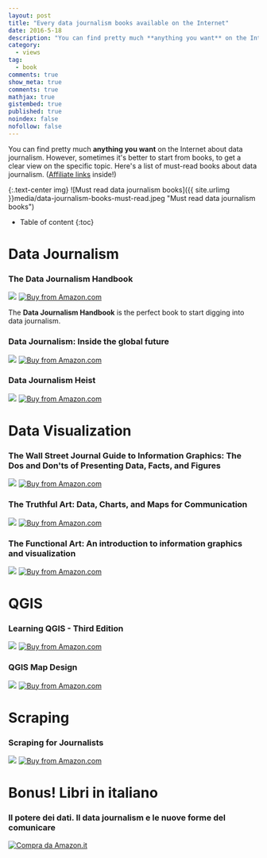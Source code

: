 ```yaml
---
layout: post
title: "Every data journalism books available on the Internet"
date: 2016-5-18
description: "You can find pretty much **anything you want** on the Internet about data journalism. However, sometimes it's better to start from books, to get a clear view on the specific topic. Here's a list of must-read books about data journalism."
category: 
  - views
tag:
  - book
comments: true
show_meta: true
comments: true
mathjax: true
gistembed: true
published: true
noindex: false
nofollow: false
---
```


You can find pretty much **anything you want** on the Internet about data journalism. However, sometimes it's better to start from books, to get a clear view on the specific topic. Here's a list of must-read books about data journalism.
([Affiliate links](https://en.wikipedia.org/wiki/Affiliate_marketing) inside!)

<!--more-->

{:.text-center img}
![Must read data journalism books]({{ site.urlimg }}media/data-journalism-books-must-read.jpeg "Must read data journalism books")


* Table of content
{:toc}

# Data Journalism

### The Data Journalism Handbook

<a  href="http://www.amazon.com/gp/product/1449330061/ref=as_li_tl?ie=UTF8&camp=1789&creative=9325&creativeASIN=1449330061&linkCode=as2&tag=damianobacci-20&linkId=ECEHKCYUVGXJW75U"><img border="0" src="http://ws-na.amazon-adsystem.com/widgets/q?_encoding=UTF8&ASIN=1449330061&Format=_SL160_&ID=AsinImage&MarketPlace=US&ServiceVersion=20070822&WS=1&tag=damianobacci-20" ></a><img src="http://ir-na.amazon-adsystem.com/e/ir?t=damianobacci-20&l=as2&o=1&a=1449330061" width="1" height="1" border="0" alt="" style="border:none !important; margin:0px !important;" />
<a href="http://www.amazon.com/gp/product/1449330061/ref=as_li_tl?ie=UTF8&camp=1789&creative=9325&creativeASIN=1449330061&linkCode=as2&tag=damianobacci-20&linkId=ECEHKCYUVGXJW75U">
  <img src="https://damianobacci.github.io/images//media/amazon_button.png" alt="Buy from Amazon.com">
</a>

The **Data Journalism Handbook** is the perfect book to start digging into data journalism.

### Data Journalism: Inside the global future

<a  href="http://www.amazon.com/gp/product/1845496639/ref=as_li_tl?ie=UTF8&camp=1789&creative=9325&creativeASIN=1845496639&linkCode=as2&tag=damianobacci-20&linkId=YEMHJ5XABY534XP4"><img border="0" src="http://ws-na.amazon-adsystem.com/widgets/q?_encoding=UTF8&ASIN=1845496639&Format=_SL160_&ID=AsinImage&MarketPlace=US&ServiceVersion=20070822&WS=1&tag=damianobacci-20" ></a><img src="http://ir-na.amazon-adsystem.com/e/ir?t=damianobacci-20&l=as2&o=1&a=1845496639" width="1" height="1" border="0" alt="" style="border:none !important; margin:0px !important;" />
<a href="http://www.amazon.com/gp/product/1845496639/ref=as_li_tl?ie=UTF8&camp=1789&creative=9325&creativeASIN=1845496639&linkCode=as2&tag=damianobacci-20&linkId=YEMHJ5XABY534XP4">
  <img src="https://damianobacci.github.io/images//media/amazon_button.png" alt="Buy from Amazon.com">
</a>

### Data Journalism Heist

<a  href="http://www.amazon.com/gp/product/B00GX79DB6/ref=as_li_tl?ie=UTF8&camp=1789&creative=9325&creativeASIN=B00GX79DB6&linkCode=as2&tag=damianobacci-20&linkId=URLZU2JREESOBUN5"><img border="0" src="http://ws-na.amazon-adsystem.com/widgets/q?_encoding=UTF8&ASIN=B00GX79DB6&Format=_SL160_&ID=AsinImage&MarketPlace=US&ServiceVersion=20070822&WS=1&tag=damianobacci-20" ></a><img src="http://ir-na.amazon-adsystem.com/e/ir?t=damianobacci-20&l=as2&o=1&a=B00GX79DB6" width="1" height="1" border="0" alt="" style="border:none !important; margin:0px !important;" />
<a href="http://www.amazon.com/gp/product/B00GX79DB6/ref=as_li_tl?ie=UTF8&camp=1789&creative=9325&creativeASIN=B00GX79DB6&linkCode=as2&tag=damianobacci-20&linkId=URLZU2JREESOBUN5">
  <img src="https://damianobacci.github.io/images//media/amazon_button.png" alt="Buy from Amazon.com">
</a>

# Data Visualization

### The Wall Street Journal Guide to Information Graphics: The Dos and Don'ts of Presenting Data, Facts, and Figures

<a  href="http://www.amazon.com/gp/product/0393347281/ref=as_li_tl?ie=UTF8&camp=1789&creative=9325&creativeASIN=0393347281&linkCode=as2&tag=damianobacci-20&linkId=NLAAVCYM4NOLOWJR"><img border="0" src="http://ws-na.amazon-adsystem.com/widgets/q?_encoding=UTF8&ASIN=0393347281&Format=_SL160_&ID=AsinImage&MarketPlace=US&ServiceVersion=20070822&WS=1&tag=damianobacci-20" ></a><img src="http://ir-na.amazon-adsystem.com/e/ir?t=damianobacci-20&l=as2&o=1&a=0393347281" width="1" height="1" border="0" alt="" style="border:none !important; margin:0px !important;" />
<a href="http://www.amazon.com/gp/product/0393347281/ref=as_li_tl?ie=UTF8&camp=1789&creative=9325&creativeASIN=0393347281&linkCode=as2&tag=damianobacci-20&linkId=NLAAVCYM4NOLOWJR">
  <img src="https://damianobacci.github.io/images//media/amazon_button.png" alt="Buy from Amazon.com">
</a>

### The Truthful Art: Data, Charts, and Maps for Communication

<a  href="http://www.amazon.com/gp/product/0321934075/ref=as_li_tl?ie=UTF8&camp=1789&creative=9325&creativeASIN=0321934075&linkCode=as2&tag=damianobacci-20&linkId=2GGPOEGUQHX4DJWG"><img border="0" src="http://ws-na.amazon-adsystem.com/widgets/q?_encoding=UTF8&ASIN=0321934075&Format=_SL160_&ID=AsinImage&MarketPlace=US&ServiceVersion=20070822&WS=1&tag=damianobacci-20" ></a><img src="http://ir-na.amazon-adsystem.com/e/ir?t=damianobacci-20&l=as2&o=1&a=0321934075" width="1" height="1" border="0" alt="" style="border:none !important; margin:0px !important;" />
<a href="http://www.amazon.com/gp/product/0321934075/ref=as_li_tl?ie=UTF8&camp=1789&creative=9325&creativeASIN=0321934075&linkCode=as2&tag=damianobacci-20&linkId=2GGPOEGUQHX4DJWG">
  <img src="https://damianobacci.github.io/images//media/amazon_button.png" alt="Buy from Amazon.com">
</a>

### The Functional Art: An introduction to information graphics and visualization

<a  href="http://www.amazon.com/gp/product/0321834739/ref=as_li_tl?ie=UTF8&camp=1789&creative=9325&creativeASIN=0321834739&linkCode=as2&tag=damianobacci-20&linkId=4PDJRNFS2BGMYXNU"><img border="0" src="http://ws-na.amazon-adsystem.com/widgets/q?_encoding=UTF8&ASIN=0321834739&Format=_SL160_&ID=AsinImage&MarketPlace=US&ServiceVersion=20070822&WS=1&tag=damianobacci-20" ></a><img src="http://ir-na.amazon-adsystem.com/e/ir?t=damianobacci-20&l=as2&o=1&a=0321834739" width="1" height="1" border="0" alt="" style="border:none !important; margin:0px !important;" />
<a href="http://www.amazon.com/gp/product/0321834739/ref=as_li_tl?ie=UTF8&camp=1789&creative=9325&creativeASIN=0321834739&linkCode=as2&tag=damianobacci-20&linkId=4PDJRNFS2BGMYXNU">
  <img src="https://damianobacci.github.io/images//media/amazon_button.png" alt="Buy from Amazon.com">
</a>

# QGIS

### Learning QGIS - Third Edition

<a  href="http://www.amazon.com/gp/product/1785880330/ref=as_li_tl?ie=UTF8&camp=1789&creative=9325&creativeASIN=1785880330&linkCode=as2&tag=damianobacci-20&linkId=CR4636FWHHRAGWDR"><img border="0" src="http://ws-na.amazon-adsystem.com/widgets/q?_encoding=UTF8&ASIN=1785880330&Format=_SL160_&ID=AsinImage&MarketPlace=US&ServiceVersion=20070822&WS=1&tag=damianobacci-20" ></a><img src="http://ir-na.amazon-adsystem.com/e/ir?t=damianobacci-20&l=as2&o=1&a=1785880330" width="1" height="1" border="0" alt="" style="border:none !important; margin:0px !important;" />
<a href="http://www.amazon.com/gp/product/1785880330/ref=as_li_tl?ie=UTF8&camp=1789&creative=9325&creativeASIN=1785880330&linkCode=as2&tag=damianobacci-20&linkId=CR4636FWHHRAGWDR">
  <img src="https://damianobacci.github.io/images//media/amazon_button.png" alt="Buy from Amazon.com">
</a>

### QGIS Map Design

<a  href="http://www.amazon.com/gp/product/0989421759/ref=as_li_tl?ie=UTF8&camp=1789&creative=9325&creativeASIN=0989421759&linkCode=as2&tag=damianobacci-20&linkId=ESU4BR2UNR44LUL2"><img border="0" src="http://ws-na.amazon-adsystem.com/widgets/q?_encoding=UTF8&ASIN=0989421759&Format=_SL160_&ID=AsinImage&MarketPlace=US&ServiceVersion=20070822&WS=1&tag=damianobacci-20" ></a><img src="http://ir-na.amazon-adsystem.com/e/ir?t=damianobacci-20&l=as2&o=1&a=0989421759" width="1" height="1" border="0" alt="" style="border:none !important; margin:0px !important;" />
<a href="http://www.amazon.com/gp/product/0989421759/ref=as_li_tl?ie=UTF8&camp=1789&creative=9325&creativeASIN=0989421759&linkCode=as2&tag=damianobacci-20&linkId=ESU4BR2UNR44LUL2">
  <img src="https://damianobacci.github.io/images//media/amazon_button.png" alt="Buy from Amazon.com">
</a>

# Scraping

### Scraping for Journalists

<a  href="http://www.amazon.com/gp/product/B00CQ6L4JW/ref=as_li_tl?ie=UTF8&camp=1789&creative=9325&creativeASIN=B00CQ6L4JW&linkCode=as2&tag=damianobacci-20&linkId=DF642Z6OCPJMH2EJ"><img border="0" src="http://ws-na.amazon-adsystem.com/widgets/q?_encoding=UTF8&ASIN=B00CQ6L4JW&Format=_SL160_&ID=AsinImage&MarketPlace=US&ServiceVersion=20070822&WS=1&tag=damianobacci-20" ></a><img src="http://ir-na.amazon-adsystem.com/e/ir?t=damianobacci-20&l=as2&o=1&a=B00CQ6L4JW" width="1" height="1" border="0" alt="" style="border:none !important; margin:0px !important;" />
<a href="http://www.amazon.com/gp/product/B00CQ6L4JW/ref=as_li_tl?ie=UTF8&camp=1789&creative=9325&creativeASIN=B00CQ6L4JW&linkCode=as2&tag=damianobacci-20&linkId=DF642Z6OCPJMH2EJ">
  <img src="https://damianobacci.github.io/images//media/amazon_button.png" alt="Buy from Amazon.com">
</a>


# Bonus! Libri in italiano

### Il potere dei dati. Il data journalism e le nuove forme del comunicare

<a href="http://www.amazon.it/gp/product/8898837216/ref=as_li_qf_sp_asin_tl?ie=UTF8&camp=3370&creative=23322&creativeASIN=8898837216&linkCode=as2&tag=divagaz20-21">
  <img src="https://damianobacci.github.io/images//media/amazon_button.png" alt="Compra da Amazon.it">
</a>


